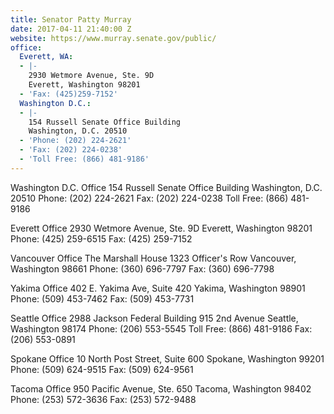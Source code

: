 ```yaml
---
title: Senator Patty Murray
date: 2017-04-11 21:40:00 Z
website: https://www.murray.senate.gov/public/
office:
  Everett, WA:
  - |-
    2930 Wetmore Avenue, Ste. 9D
    Everett, Washington 98201
  - 'Fax: (425)259-7152'
  Washington D.C.:
  - |-
    154 Russell Senate Office Building
    Washington, D.C. 20510
  - 'Phone: (202) 224-2621'
  - 'Fax: (202) 224-0238'
  - 'Toll Free: (866) 481-9186'
---
```


Washington D.C. Office
154 Russell Senate Office Building
Washington, D.C. 20510
Phone: (202) 224-2621
Fax: (202) 224-0238
Toll Free: (866) 481-9186

Everett Office
2930 Wetmore Avenue, Ste. 9D
Everett, Washington 98201
Phone: (425) 259-6515
Fax: (425) 259-7152

Vancouver Office
The Marshall House
1323 Officer's Row
Vancouver, Washington 98661
Phone: (360) 696-7797
Fax: (360) 696-7798

Yakima Office
402 E. Yakima Ave, Suite 420
Yakima, Washington 98901
Phone: (509) 453-7462
Fax: (509) 453-7731

Seattle Office
2988 Jackson Federal Building
915 2nd Avenue
Seattle, Washington 98174
Phone: (206) 553-5545
Toll Free: (866) 481-9186
Fax: (206) 553-0891

Spokane Office
10 North Post Street, Suite 600
Spokane, Washington 99201
Phone: (509) 624-9515
Fax: (509) 624-9561

Tacoma Office
950 Pacific Avenue, Ste. 650
Tacoma, Washington 98402
Phone: (253) 572-3636
Fax: (253) 572-9488